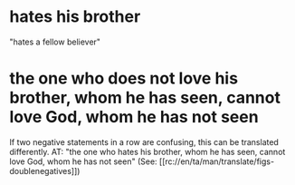 # hates his brother

"hates a fellow believer"

# the one who does not love his brother, whom he has seen, cannot love God, whom he has not seen

If two negative statements in a row are confusing, this can be translated differently. AT: "the one who hates his brother, whom he has seen, cannot love God, whom he has not seen" (See: [[rc://en/ta/man/translate/figs-doublenegatives]])

